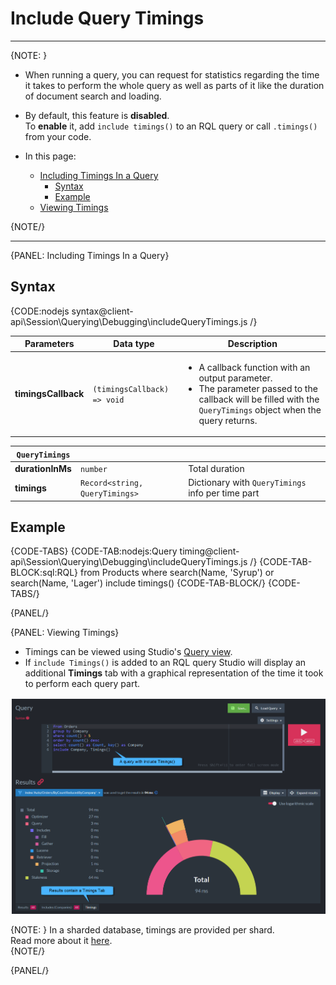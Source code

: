 # Include Query Timings

---

{NOTE: }

* When running a query, you can request for statistics regarding 
  the time it takes to perform the whole query as well as parts 
  of it like the duration of document search and loading.  
* By default, this feature is **disabled**.  
  To **enable** it, add `include timings()` to an RQL query or call 
  `.timings()` from your code.  

* In this page:  
    * [Including Timings In a Query](../../../../client-api/session/querying/debugging/query-timings#including-timings-in-a-query)  
        * [Syntax](../../../../client-api/session/querying/debugging/query-timings#syntax)  
        * [Example](../../../../client-api/session/querying/debugging/query-timings#example)
    * [Viewing Timings](../../../../client-api/session/querying/debugging/query-timings#viewing-timings)  

{NOTE/}

---

{PANEL: Including Timings In a Query}

## Syntax

{CODE:nodejs syntax@client-api\Session\Querying\Debugging\includeQueryTimings.js /}

| Parameters | Data type | Description |
| - | - | - |
| __timingsCallback__ | `(timingsCallback) => void` | <ul><li>A callback function with an output parameter.</li><li>The parameter passed to the callback will be filled with the `QueryTimings` object when the query returns.</li></ul> |

| `QueryTimings` | | |
| - | - | - |
| __durationInMs__ | `number` | Total duration |
| __timings__ | `Record<string, QueryTimings>` | Dictionary with `QueryTimings` info per time part |


## Example

{CODE-TABS}
{CODE-TAB:nodejs:Query timing@client-api\Session\Querying\Debugging\includeQueryTimings.js /}
{CODE-TAB-BLOCK:sql:RQL}
from Products
where search(Name, 'Syrup') or search(Name, 'Lager')
include timings()
{CODE-TAB-BLOCK/}
{CODE-TABS/}

{PANEL/}

{PANEL: Viewing Timings}

* Timings can be viewed using Studio's [Query view](../../../../studio/database/queries/query-view).  
* If `include Timings()` is added to an RQL query Studio will display an additional **Timings** tab 
  with a graphical representation of the time it took to perform each query part.   

![Figure 1. Include timings graphical results](images/include-timings.png "Include timings results")

{NOTE: }
In a sharded database, timings are provided per shard.  
Read more about it [here](../../../../sharding/querying#timing-queries).  
{NOTE/}

{PANEL/}
